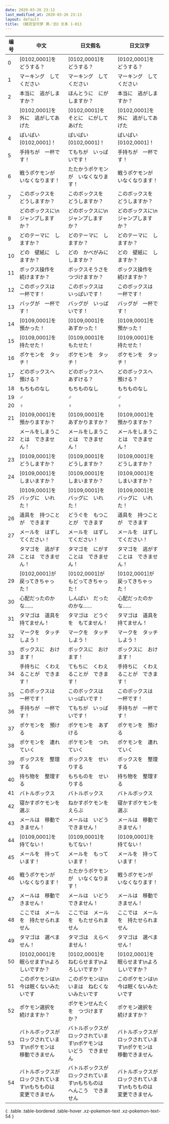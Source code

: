 ```yaml
---
date: 2020-03-26 23:13
last_modified_at: 2020-03-26 23:13
layout: default
title: 《精灵宝可梦 黑／白》文本 1-013
---
```

| 编号 | 中文 | 日文假名 | 日文汉字 |
| ---- | ---- | ---- | --- |
| 0 | [0102,0001]を　どうする？ | [0102,0001]を　どうする？ | [0102,0001]を　どうする？ |
| 1 | マーキング　してください | マーキング　してください | マーキング　してください |
| 2 | 本当に　逃がしますか？ | ほんとうに　にがしますか？ | 本当に　逃がしますか？ |
| 3 | [0102,0001]を　外に　逃がしてあげた | [0102,0001]を　そとに　にがしてあげた | [0102,0001]を　外に　逃がしてあげた |
| 4 | ばいばい　[0102,0001]！ | ばいばい　[0102,0001]！ | ばいばい　[0102,0001]！ |
| 5 | 手持ちが　一杯です！ | てもちが　いっぱいです！ | 手持ちが　一杯です！ |
| 6 | 戦うポケモンが　いなくなります！ | たたかうポケモンが　いなくなります！ | 戦うポケモンが　いなくなります！ |
| 7 | このボックスを　どうしますか？ | このボックスを　どうしますか？ | このボックスを　どうしますか？ |
| 8 | どのボックスに\nジャンプしますか？ | どのボックスに\nジャンプしますか？ | どのボックスに\nジャンプしますか？ |
| 9 | どのテーマに　しますか？ | どのテーマに　しますか？ | どのテーマに　しますか？ |
| 10 | どの　壁紙に　しますか？ | どの　かべがみに　しますか？ | どの　壁紙に　しますか？ |
| 11 | ボックス操作を　続けますか？ | ボックスそうさを　つづけますか？ | ボックス操作を　続けますか？ |
| 12 | このボックスは　一杯です！ | このボックスは　いっぱいです！ | このボックスは　一杯です！ |
| 13 | バッグが　一杯です！ | バッグが　いっぱいです！ | バッグが　一杯です！ |
| 14 | [0109,0001]を　預かった！ | [0109,0001]を　あずかった！ | [0109,0001]を　預かった！ |
| 15 | [0109,0001]を　持たせた！ | [0109,0001]を　もたせた！ | [0109,0001]を　持たせた！ |
| 16 | ポケモンを　タッチ！ | ポケモンを　タッチ！ | ポケモンを　タッチ！ |
| 17 | どのボックスへ　預ける？ | どのボックスへ　あずける？ | どのボックスへ　預ける？ |
| 18 | もちものなし | もちものなし | もちものなし |
| 19 | ♂ | ♂ | ♂ |
| 20 | ♀ | ♀ | ♀ |
| 21 | [0109,0001]を　預かりますか？ | [0109,0001]を　あずかりますか？ | [0109,0001]を　預かりますか？ |
| 22 | メールをしまうことは　できません！ | メールをしまうことは　できません！ | メールをしまうことは　できません！ |
| 23 | [0109,0001]を　どうしますか？ | [0109,0001]を　どうしますか？ | [0109,0001]を　どうしますか？ |
| 24 | [0109,0001]を　しまいますか？ | [0109,0001]を　しまいますか？ | [0109,0001]を　しまいますか？ |
| 25 | [0109,0001]を　バッグに　いれた！ | [0109,0001]を　バッグに　いれた！ | [0109,0001]を　バッグに　いれた！ |
| 26 | 道具を　持つことが　できます | どうぐを　もつことが　できます | 道具を　持つことが　できます |
| 27 | メールを　はずしてください！ | メールを　はずしてください！ | メールを　はずしてください！ |
| 28 | タマゴを　逃がすことは　できません！ | タマゴを　にがすことは　できません！ | タマゴを　逃がすことは　できません！ |
| 29 | [0102,0001]が　戻ってきちゃった！ | [0102,0001]が　もどってきちゃった！ | [0102,0001]が　戻ってきちゃった！ |
| 30 | 心配だったのかな…… | しんぱい　だったのかな…… | 心配だったのかな…… |
| 31 | タマゴは　道具を　持てません！ | タマゴは　どうぐを　もてません！ | タマゴは　道具を　持てません！ |
| 32 | マークを　タッチしよう！ | マークを　タッチしよう！ | マークを　タッチしよう！ |
| 33 | ボックスに　おけます！ | ボックスに　おけます！ | ボックスに　おけます！ |
| 34 | 手持ちに　くわえることが　できます！ | てもちに　くわえることが　できます！ | 手持ちに　くわえることが　できます！ |
| 35 | このボックスは　一杯です！ | このボックスは　いっぱいです！ | このボックスは　一杯です！ |
| 36 | 手持ちが　一杯です！ | てもちが　いっぱいです！ | 手持ちが　一杯です！ |
| 37 | ポケモンを　預ける | ポケモンを　あずける | ポケモンを　預ける |
| 38 | ポケモンを　連れていく | ポケモンを　つれていく | ポケモンを　連れていく |
| 39 | ボックスを　整理する | ボックスを　せいりする | ボックスを　整理する |
| 40 | 持ち物を　整理する | もちものを　せいりする | 持ち物を　整理する |
| 41 | バトルボックス | バトルボックス | バトルボックス |
| 42 | 寝かすポケモンを選ぶ | ねかすポケモンをえらぶ | 寝かすポケモンを選ぶ |
| 43 | メールは　移動できません！ | メールは　いどうできません！ | メールは　移動できません！ |
| 44 | [0109,0001]を　持てない！ | [0109,0001]を　もてない！ | [0109,0001]を　持てない！ |
| 45 | メールを　持っています！ | メールを　もっています！ | メールを　持っています！ |
| 46 | 戦うポケモンが　いなくなります！ | たたかうポケモンが　いなくなります！ | 戦うポケモンが　いなくなります！ |
| 47 | メールは　移動できません！ | メールは　いどうできません！ | メールは　移動できません！ |
| 48 | ここでは　メールを　持たせられません | ここでは　メールを　もたせられません | ここでは　メールを　持たせられません |
| 49 | タマゴは　選べません！ | タマゴは　えらべません！ | タマゴは　選べません！ |
| 50 | [0102,0001]を　眠らせます\nよろしいですか？ | [0102,0001]を　ねむらせます\nよろしいですか？ | [0102,0001]を　眠らせます\nよろしいですか？ |
| 51 | このポケモンは\n今は眠くないみたいです | このポケモンは\nいまは　ねむくないみたいです | このポケモンは\n今は眠くないみたいです |
| 52 | ポケモン選択を　続けますか？ | ポケモンせんたくを　つづけますか？ | ポケモン選択を　続けますか？ |
| 53 | バトルボックスが　ロックされています\nポケモンは　移動できません | バトルボックスが　ロックされています\nポケモンは　いどう　できません | バトルボックスが　ロックされています\nポケモンは　移動できません |
| 54 | バトルボックスが　ロックされています\nもちものは　変更できません | バトルボックスが　ロックされています\nもちものは　へんこう　できません | バトルボックスが　ロックされています\nもちものは　変更できません |
{: .table .table-bordered .table-hover .xz-pokemon-text .xz-pokemon-text-54 }